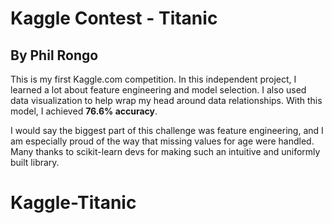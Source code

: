 <h1>Kaggle Contest - Titanic</h1>
<h2>By Phil Rongo</h2>

This is my first Kaggle.com competition. In this independent project, I learned
a lot about feature engineering and model selection. I also used data visualization to help
wrap my head around data relationships. With this model, I achieved **76.6% accuracy**.

I would say the biggest part of this challenge was feature engineering, and I am especially proud of
the way that missing values for age were handled. Many thanks to scikit-learn devs for making such an intuitive and
uniformly built library.


# Kaggle-Titanic

